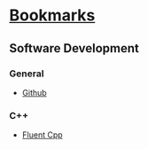 # [Bookmarks](Bookmarks)

## Software Development

### General
  * [Github](https://github.com/)

### C++
  * [Fluent Cpp](https://www.fluentcpp.com/)
